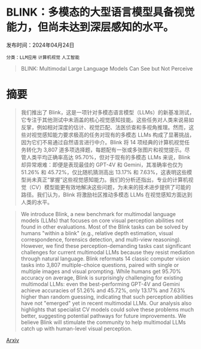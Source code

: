 # BLINK：多模态的大型语言模型具备视觉能力，但尚未达到深层感知的水平。

发布时间：2024年04月24日

`分类：LLM应用` `计算机视觉` `人工智能`

> BLINK: Multimodal Large Language Models Can See but Not Perceive

# 摘要

> 我们推出了 Blink，这是一项针对多模态语言模型（LLMs）的新基准测试，它专注于其他测试中未涵盖的核心视觉感知技能。这些任务对人类来说易如反掌，例如相对深度的估计、视觉匹配、法医侦查和多视角推理。然而，这些对视觉感知能力要求极高的任务对现有的多模态 LLMs 构成了显著挑战，因为它们不易通过自然语言进行中介。Blink 将 14 项经典的计算机视觉任务转化为 3,807 道多项选择题，每题配有一张或多张图片和视觉提示。尽管人类平均正确率高达 95.70%，但对于现有的多模态 LLMs 来说，Blink 却异常艰难：即便是表现最佳的 GPT-4V 和 Gemini，其准确率也仅为 51.26% 和 45.72%，仅比随机猜测高出 13.17% 和 7.63%，这表明这些模型尚未真正“掌握”这些视觉感知能力。我们的分析还指出，专业的计算机视觉（CV）模型能更有效地解决这些问题，为未来的技术进步提供了可能的路径。我们认为，Blink 将激励社区推动多模态 LLMs 在视觉感知方面达到人类的水平。

> We introduce Blink, a new benchmark for multimodal language models (LLMs) that focuses on core visual perception abilities not found in other evaluations. Most of the Blink tasks can be solved by humans "within a blink" (e.g., relative depth estimation, visual correspondence, forensics detection, and multi-view reasoning). However, we find these perception-demanding tasks cast significant challenges for current multimodal LLMs because they resist mediation through natural language. Blink reformats 14 classic computer vision tasks into 3,807 multiple-choice questions, paired with single or multiple images and visual prompting. While humans get 95.70% accuracy on average, Blink is surprisingly challenging for existing multimodal LLMs: even the best-performing GPT-4V and Gemini achieve accuracies of 51.26% and 45.72%, only 13.17% and 7.63% higher than random guessing, indicating that such perception abilities have not "emerged" yet in recent multimodal LLMs. Our analysis also highlights that specialist CV models could solve these problems much better, suggesting potential pathways for future improvements. We believe Blink will stimulate the community to help multimodal LLMs catch up with human-level visual perception.

[Arxiv](https://arxiv.org/abs/2404.12390)